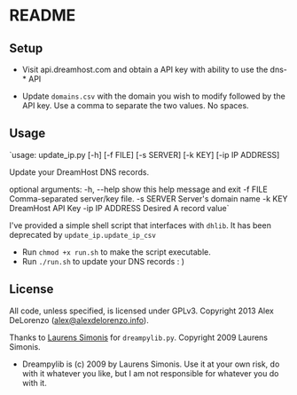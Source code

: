 README
=======

Setup
-----------------

* Visit api.dreamhost.com and obtain a API key with ability to use the dns-* API

* Update `domains.csv` with the domain you wish to modify followed by the API key. Use a comma to separate the two values. No spaces.



Usage
-----------------

`usage: update_ip.py [-h] [-f FILE] [-s SERVER] [-k KEY] [-ip IP ADDRESS]

Update your DreamHost DNS records.

optional arguments:
  -h, --help      show this help message and exit
  -f FILE         Comma-separated server/key file.
  -s SERVER       Server's domain name
  -k KEY          DreamHost API Key
  -ip IP ADDRESS  Desired A record value`



I've provided a simple shell script that interfaces with `dhlib`. It has been deprecated by `update_ip.update_ip_csv` 
* Run `chmod +x run.sh` to make the script executable.
* Run `./run.sh` to update your DNS records : )



License
-----------------

All code, unless specified, is licensed under GPLv3. Copyright 2013 Alex DeLorenzo (alex@alexdelorenzo.info).

Thanks to [Laurens Simonis][1] for `dreampylib.py`. Copyright 2009 Laurens Simonis.
* Dreampylib is (c) 2009 by Laurens Simonis. Use it at your own risk, do with it whatever you like, but I am not responsible for whatever you do with it.

[1]: http://dreampylib.laurenssimonis.com/
